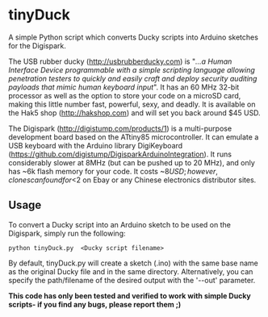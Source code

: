 # tinyDuck
A simple Python script which converts Ducky scripts into Arduino sketches for the Digispark. 

The USB rubber ducky (http://usbrubberducky.com) is "*...a Human Interface Device programmable with a simple scripting language allowing penetration testers to quickly and easily craft and deploy security auditing payloads that mimic human keyboard input*". It has an 60 MHz 32-bit  processor as well as the option to store your code on a microSD card, making this little number fast, powerful, sexy, and deadly. It is available on the Hak5 shop (http://hakshop.com)  and will set you back around $45 USD. 

The Digispark (http://digistump.com/products/1) is a multi-purpose development board based on the ATtiny85 microcontroller. It can emulate a USB keyboard with the  Arduino library DigiKeyboard (https://github.com/digistump/DigisparkArduinoIntegration). It runs considerably slower at 8MHz (but can be pushed up to 20 MHz), and only has ~6k flash memory for your code. It costs ~$8 USD; however, clones can found for <$2 on Ebay or any Chinese electronics distributor sites.

## Usage
To convert a Ducky script into an Arduino sketch to be used on the Digispark, simply run the following:
```
python tinyDuck.py  <Ducky script filename>
```
By default, tinyDuck.py will create a sketch (.ino) with the same base name as the original Ducky file and in the same directory. Alternatively, you can specify the path/filename of the desired output with the '--out' parameter.

**This code has only been tested and verified to work with simple Ducky scripts- if you find any bugs, please report them ;)**


